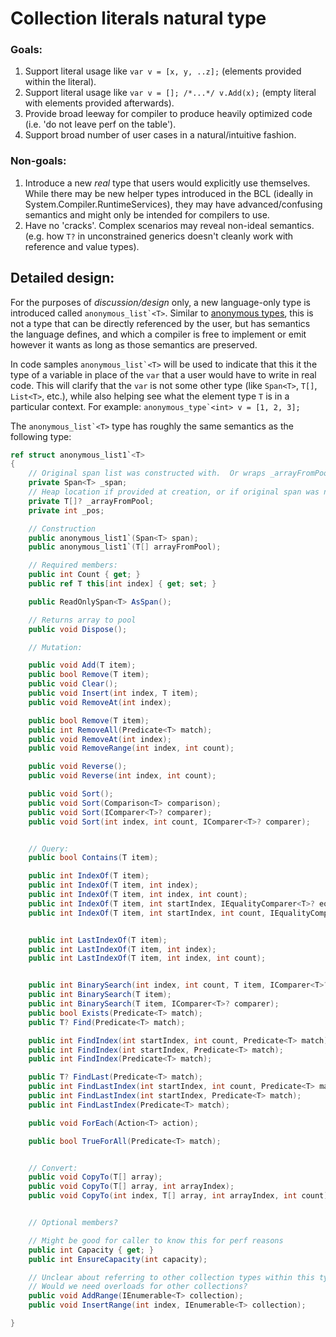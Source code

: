 # Collection literals natural type


### Goals:

1. Support literal usage like `var v = [x, y, ..z];` (elements provided within the literal).
1. Support literal usage like `var v = []; /*...*/ v.Add(x);` (empty literal with elements provided afterwards).
1. Provide broad leeway for compiler to produce heavily optimized code (i.e. 'do not leave perf on the table').
1. Support broad number of user cases in a natural/intuitive fashion.

### Non-goals:

1. Introduce a new *real* type that users would explicitly use themselves.  While there may be new helper types introduced in the BCL (ideally in System.Compiler.RuntimeServices), they may have advanced/confusing semantics and might only be intended for compilers to use. 
1. Have no 'cracks'.  Complex scenarios may reveal non-ideal semantics.  (e.g. how `T?` in unconstrained generics doesn't cleanly work with reference and value types).

## Detailed design:

For the purposes of *discussion/design* only, a new language-only type is introduced called ``anonymous_list`<T>``.  Similar to [anonymous types](https://github.com/dotnet/csharpstandard/blob/standard-v6/standard/expressions.md#117157-anonymous-object-creation-expressions), this is not a type that can be directly referenced by the user, but has semantics the language defines, and which a compiler is free to implement or emit however it wants as long as those semantics are preserved.

In code samples ``anonymous_list`<T>`` will be used to indicate that this it the type of a variable in place of the `var` that a user would have to write in real code.  This will clarify that the `var` is not some other type (like `Span<T>`, `T[]`, `List<T>`, etc.), while also helping see what the element type `T` is in a particular context.  For example: ``anonymous_type`<int> v = [1, 2, 3];``

The ``anonymous_list`<T>`` type has roughly the same semantics as the following type:

```c#
ref struct anonymous_list1`<T>
{
    // Original span list was constructed with.  Or wraps _arrayFromPool if that is present.
    private Span<T> _span;
    // Heap location if provided at creation, or if original span was not large enough
    private T[]? _arrayFromPool;
    private int _pos;

    // Construction
    public anonymous_list1`(Span<T> span);
    public anonymous_list1`(T[] arrayFromPool);

    // Required members:
    public int Count { get; }
    public ref T this[int index] { get; set; }

    public ReadOnlySpan<T> AsSpan();

    // Returns array to pool
    public void Dispose();

    // Mutation:

    public void Add(T item);
    public bool Remove(T item);
    public void Clear();
    public void Insert(int index, T item);
    public void RemoveAt(int index);

    public bool Remove(T item);
    public int RemoveAll(Predicate<T> match);
    public void RemoveAt(int index);
    public void RemoveRange(int index, int count);

    public void Reverse();
    public void Reverse(int index, int count);

    public void Sort();
    public void Sort(Comparison<T> comparison);
    public void Sort(IComparer<T>? comparer);
    public void Sort(int index, int count, IComparer<T>? comparer);


    // Query:
    public bool Contains(T item);

    public int IndexOf(T item);
    public int IndexOf(T item, int index);
    public int IndexOf(T item, int index, int count);
    public int IndexOf(T item, int startIndex, IEqualityComparer<T>? equalityComparer);
    public int IndexOf(T item, int startIndex, int count, IEqualityComparer<T>? equalityComparer);


    public int LastIndexOf(T item);
    public int LastIndexOf(T item, int index);
    public int LastIndexOf(T item, int index, int count);


    public int BinarySearch(int index, int count, T item, IComparer<T>? comparer);
    public int BinarySearch(T item);
    public int BinarySearch(T item, IComparer<T>? comparer);
    public bool Exists(Predicate<T> match);
    public T? Find(Predicate<T> match);

    public int FindIndex(int startIndex, int count, Predicate<T> match);
    public int FindIndex(int startIndex, Predicate<T> match);
    public int FindIndex(Predicate<T> match);

    public T? FindLast(Predicate<T> match);
    public int FindLastIndex(int startIndex, int count, Predicate<T> match);
    public int FindLastIndex(int startIndex, Predicate<T> match);
    public int FindLastIndex(Predicate<T> match);

    public void ForEach(Action<T> action);

    public bool TrueForAll(Predicate<T> match);


    // Convert:
    public void CopyTo(T[] array);
    public void CopyTo(T[] array, int arrayIndex);
    public void CopyTo(int index, T[] array, int arrayIndex, int count);


    // Optional members?

    // Might be good for caller to know this for perf reasons
    public int Capacity { get; }
    public int EnsureCapacity(int capacity);

    // Unclear about referring to other collection types within this type.
    // Would we need overloads for other collections?
    public void AddRange(IEnumerable<T> collection);
    public void InsertRange(int index, IEnumerable<T> collection);

}
``` 